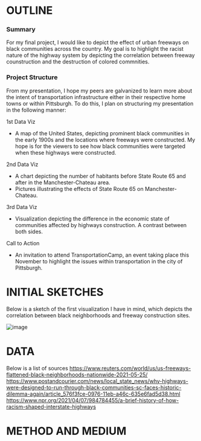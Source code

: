 # OUTLINE
### Summary
For my final project, I would like to depict the effect of urban freeways on black communities across the country. My goal is to highlight the racist nature of the highway system by depicting the correlation between freeway counstruction and the destruction of colored commnities.
### Project Structure
From my presentation, I hope my peers are galvanized to learn more about the intent of transportation infrastructure either in their respective home towns or within Pittsburgh. To do this, I plan on structuring my presentation in the following manner:


1st Data Viz
- A map of the United States, depicting prominent black communities in the early 1900s and the locations where freeways were constructed. My hope is for the viewers to see how black communities were targeted when these highways were constructed.

2nd Data Viz
- A chart depicting the number of habitants before State Route 65 and after in the Manchester-Chateau area.
- Pictures illustrating the effects of State Route 65 on Manchester-Chateau. 

3rd Data Viz
- Visualization depicting the difference in the economic state of communities affected by highways construction. A contrast between both sides.

Call to Action
- An invitation to attend TransportationCamp, an event taking place this November to highlight the issues within transportation in the city of Pittsburgh.

# INITIAL SKETCHES
Below is a sketch of the first visualization I have in mind, which depicts the correlation between black neighborhoods and freeway construction sites.

![image](https://user-images.githubusercontent.com/89934021/135138649-96b7b317-8ace-4138-a1e9-f51382e5e090.png)

# DATA
Below is a list of sources 
https://www.reuters.com/world/us/us-freeways-flattened-black-neighborhoods-nationwide-2021-05-25/
https://www.postandcourier.com/news/local_state_news/why-highways-were-designed-to-run-through-black-communities-sc-faces-historic-dilemma-again/article_576f3fce-0976-11eb-a46c-635e6fad5d38.html
https://www.npr.org/2021/04/07/984784455/a-brief-history-of-how-racism-shaped-interstate-highways

# METHOD AND MEDIUM
